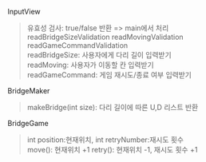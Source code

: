 InputView
>유효성 검사: true/false 반환 => main에서 처리  
readBridgeSizeValidation
readMovingValidation
readGameCommandValidation  
>readBridgeSize: 사용자에게 다리 길이 입력받기  
readMoving: 사용자가 이동할 칸 입력받기  
readGameCommand: 게임 재시도/종료 여부 입력받기  

BridgeMaker  
>makeBridge(int size): 다리 길이에 따른 U,D 리스트 반환

BridgeGame  
>int position:현재위치, int retryNumber:재시도 횟수  
>move(): 현재위치 +1
>retry(): 현재위치 -1, 재시도 횟수 +1